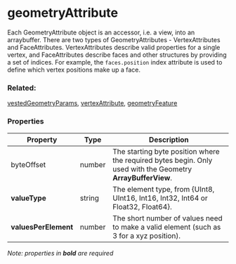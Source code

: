# geometryAttribute

Each GeometryAttribute object is an accessor, i.e. a view, into an arraybuffer. There are two types of GeometryAttributes - VertexAttributes and FaceAttributes. VertexAttributes describe valid properties for a single vertex, and FaceAttributes describe faces and other structures by providing a set of indices. For example, the <code>faces.position</code> index attribute is used to define which vertex positions make up a face.

### Related:

[vestedGeometryParams](vestedGeometryParams.md), [vertexAttribute](vertexAttribute.md), [geometryFeature](geometryFeature.md)
### Properties

| Property | Type | Description |
| --- | --- | --- |
| byteOffset | number | The starting byte position where the required bytes begin. Only used with the Geometry **ArrayBufferView**. |
| **valueType** | string | The element type, from {UInt8, UInt16, Int16, Int32, Int64 or Float32, Float64}. |
| **valuesPerElement** | number | The short number of values need to make a valid element (such as 3 for a xyz position). |

*Note: properties in **bold** are required*

